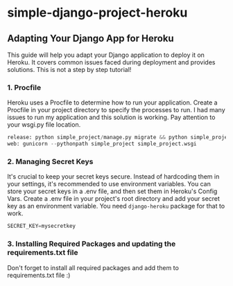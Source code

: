 # simple-django-project-heroku
## Adapting Your Django App for Heroku
This guide will help you adapt your Django application to deploy it on Heroku. It covers common issues faced during deployment and provides solutions. This is not a step by step tutorial!

### 1. Procfile
Heroku uses a Procfile to determine how to run your application. Create a Procfile in your project directory to specify the processes to run. I had many issues to run my application and this solution is working. Pay attention to your wsgi.py file location.

```python
release: python simple_project/manage.py migrate && python simple_project/manage.py collectstatic --noinput
web: gunicorn --pythonpath simple_project simple_project.wsgi
```

### 2. Managing Secret Keys
It's crucial to keep your secret keys secure. Instead of hardcoding them in your settings, it's recommended to use environment variables. You can store your secret keys in a .env file, and then set them in Heroku's Config Vars.
Create a .env file in your project's root directory and add your secret key as an environment variable. You need `django-heroku` package for that to work.

```python
SECRET_KEY=mysecretkey
```

### 3. Installing Required Packages and updating the requirements.txt file
Don't forget to install all required packages and add them to requirements.txt file :)
